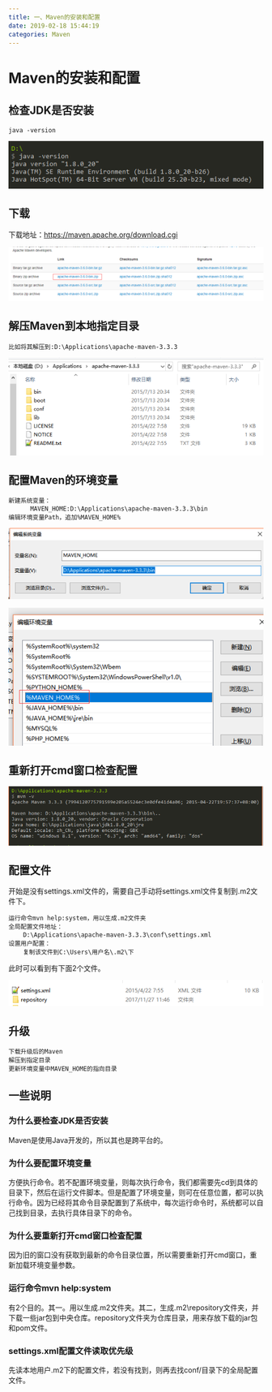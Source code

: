 ```yaml
---
title: 一、Maven的安装和配置
date: 2019-02-18 15:44:19
categories: Maven
---
```


# Maven的安装和配置

## 检查JDK是否安装

```
java -version
```

![img](一、Maven的安装和配置\0.png)

## 下载
下载地址：https://maven.apache.org/download.cgi

![img](一、Maven的安装和配置/1.png)

## 解压Maven到本地指定目录

```
比如将其解压到:D:\Applications\apache-maven-3.3.3
```

![img](一、Maven的安装和配置/2.png)

## 配置Maven的环境变量

```
新建系统变量：
      MAVEN_HOME:D:\Applications\apache-maven-3.3.3\bin
编辑环境变量Path，追加%MAVEN_HOME%
```

![img](一、Maven的安装和配置/3.png)



![img](一、Maven的安装和配置/4.png)

## 重新打开cmd窗口检查配置

![img](一、Maven的安装和配置/5.png)

## 配置文件

开始是没有settings.xml文件的，需要自己手动将settings.xml文件复制到.m2文件下。

```
运行命令mvn help:system，用以生成.m2文件夹
全局配置文件地址：
    D:\Applications\apache-maven-3.3.3\conf\settings.xml
设置用户配置：
    复制该文件到C:\Users\用户名\.m2\下
```

此时可以看到有下面2个文件。

![img](一、Maven的安装和配置/6.png)

## 升级
```
下载升级后的Maven
解压到指定目录
更新环境变量中MAVEN_HOME的指向目录
```

## 一些说明
### 为什么要检查JDK是否安装
Maven是使用Java开发的，所以其也是跨平台的。

### 为什么要配置环境变量
方便执行命令。若不配置环境变量，则每次执行命令，我们都需要先cd到具体的目录下，然后在运行文件脚本。但是配置了环境变量，则可在任意位置，都可以执行命令。因为已经将其命令目录配置到了系统中，每次运行命令时，系统都可以自己找到目录，去执行具体目录下的命令。

### 为什么要重新打开cmd窗口检查配置
因为旧的窗口没有获取到最新的命令目录位置，所以需要重新打开cmd窗口，重新加载环境变量参数。

### 运行命令mvn help:system
有2个目的。其一。用以生成.m2文件夹。其二，生成.m2\repository文件夹，并下载一些jar包到中央仓库。repository文件夹为仓库目录，用来存放下载的jar包和pom文件。

### settings.xml配置文件读取优先级
先读本地用户.m2下的配置文件，若没有找到，则再去找conf/目录下的全局配置文件。